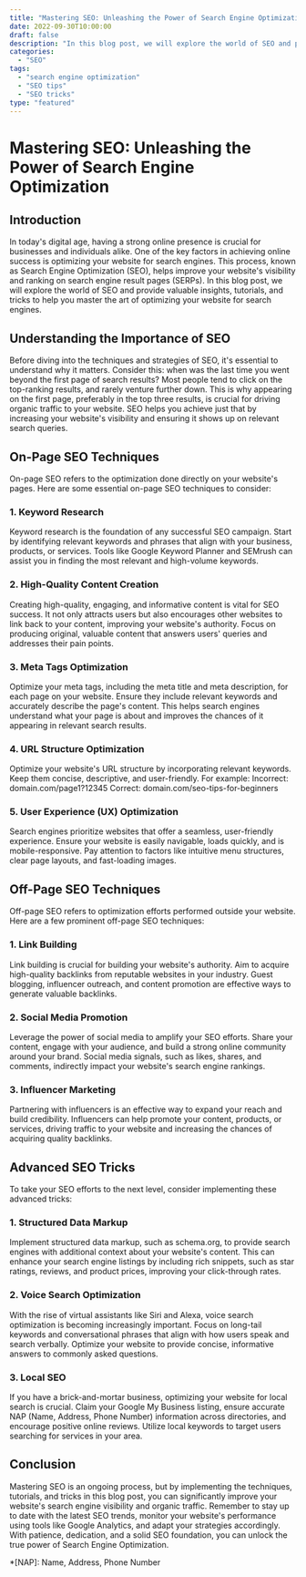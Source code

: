```yaml
--- 
title: "Mastering SEO: Unleashing the Power of Search Engine Optimization" 
date: 2022-09-30T10:00:00 
draft: false 
description: "In this blog post, we will explore the world of SEO and provide valuable insights, tutorials, and tricks to help you master the art of optimizing your website for search engines." 
categories: 
  - "SEO" 
tags: 
  - "search engine optimization" 
  - "SEO tips" 
  - "SEO tricks" 
type: "featured" 
--- 
```


# Mastering SEO: Unleashing the Power of Search Engine Optimization

## Introduction

In today's digital age, having a strong online presence is crucial for businesses and individuals alike. One of the key factors in achieving online success is optimizing your website for search engines. This process, known as Search Engine Optimization (SEO), helps improve your website's visibility and ranking on search engine result pages (SERPs). In this blog post, we will explore the world of SEO and provide valuable insights, tutorials, and tricks to help you master the art of optimizing your website for search engines.

## Understanding the Importance of SEO

Before diving into the techniques and strategies of SEO, it's essential to understand why it matters. Consider this: when was the last time you went beyond the first page of search results? Most people tend to click on the top-ranking results, and rarely venture further down. This is why appearing on the first page, preferably in the top three results, is crucial for driving organic traffic to your website. SEO helps you achieve just that by increasing your website's visibility and ensuring it shows up on relevant search queries.

## On-Page SEO Techniques

On-page SEO refers to the optimization done directly on your website's pages. Here are some essential on-page SEO techniques to consider:

### 1. Keyword Research

Keyword research is the foundation of any successful SEO campaign. Start by identifying relevant keywords and phrases that align with your business, products, or services. Tools like Google Keyword Planner and SEMrush can assist you in finding the most relevant and high-volume keywords.

### 2. High-Quality Content Creation

Creating high-quality, engaging, and informative content is vital for SEO success. It not only attracts users but also encourages other websites to link back to your content, improving your website's authority. Focus on producing original, valuable content that answers users' queries and addresses their pain points. 

### 3. Meta Tags Optimization

Optimize your meta tags, including the meta title and meta description, for each page on your website. Ensure they include relevant keywords and accurately describe the page's content. This helps search engines understand what your page is about and improves the chances of it appearing in relevant search results.

### 4. URL Structure Optimization

Optimize your website's URL structure by incorporating relevant keywords. Keep them concise, descriptive, and user-friendly. For example:
Incorrect: domain.com/page1?12345
Correct: domain.com/seo-tips-for-beginners

### 5. User Experience (UX) Optimization

Search engines prioritize websites that offer a seamless, user-friendly experience. Ensure your website is easily navigable, loads quickly, and is mobile-responsive. Pay attention to factors like intuitive menu structures, clear page layouts, and fast-loading images.

## Off-Page SEO Techniques

Off-page SEO refers to optimization efforts performed outside your website. Here are a few prominent off-page SEO techniques:

### 1. Link Building

Link building is crucial for building your website's authority. Aim to acquire high-quality backlinks from reputable websites in your industry. Guest blogging, influencer outreach, and content promotion are effective ways to generate valuable backlinks.

### 2. Social Media Promotion

Leverage the power of social media to amplify your SEO efforts. Share your content, engage with your audience, and build a strong online community around your brand. Social media signals, such as likes, shares, and comments, indirectly impact your website's search engine rankings.

### 3. Influencer Marketing

Partnering with influencers is an effective way to expand your reach and build credibility. Influencers can help promote your content, products, or services, driving traffic to your website and increasing the chances of acquiring quality backlinks.

## Advanced SEO Tricks

To take your SEO efforts to the next level, consider implementing these advanced tricks:

### 1. Structured Data Markup

Implement structured data markup, such as schema.org, to provide search engines with additional context about your website's content. This can enhance your search engine listings by including rich snippets, such as star ratings, reviews, and product prices, improving your click-through rates.

### 2. Voice Search Optimization

With the rise of virtual assistants like Siri and Alexa, voice search optimization is becoming increasingly important. Focus on long-tail keywords and conversational phrases that align with how users speak and search verbally. Optimize your website to provide concise, informative answers to commonly asked questions.

### 3. Local SEO

If you have a brick-and-mortar business, optimizing your website for local search is crucial. Claim your Google My Business listing, ensure accurate NAP (Name, Address, Phone Number) information across directories, and encourage positive online reviews. Utilize local keywords to target users searching for services in your area.

## Conclusion

Mastering SEO is an ongoing process, but by implementing the techniques, tutorials, and tricks in this blog post, you can significantly improve your website's search engine visibility and organic traffic. Remember to stay up to date with the latest SEO trends, monitor your website's performance using tools like Google Analytics, and adapt your strategies accordingly. With patience, dedication, and a solid SEO foundation, you can unlock the true power of Search Engine Optimization.

*[NAP]: Name, Address, Phone Number
